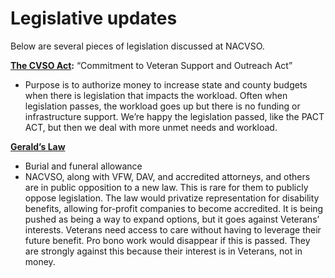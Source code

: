 # Legislative updates

Below are several pieces of legislation discussed at NACVSO.

**[The CVSO Act](https://www.congress.gov/bill/118th-congress/senate-bill/106):** “Commitment to Veteran Support and Outreach Act”
* Purpose is to authorize money to increase state and county budgets when there is legislation that impacts the workload. Often when legislation passes, the workload goes up but there is no funding or infrastructure support. We’re happy the legislation passed, like the PACT ACT, but then we deal with more unmet needs and workload.

**[Gerald’s Law](https://www.congress.gov/bill/118th-congress/house-bill/234#:~:text=This%20bill%20requires%20the%20Department,hospital%20or%20nursing%20home%20care)**
* Burial and funeral allowance
* NACVSO, along with VFW, DAV, and accredited attorneys, and others are in public opposition to a new law. This is rare for them to publicly oppose legislation. The law would privatize representation for disability benefits, allowing for-profit companies to become accredited. It is being pushed as being a way to expand options, but it goes against Veterans’ interests. Veterans need access to care without having to leverage their future benefit. Pro bono work would disappear if this is passed. They are strongly against this because their interest is in Veterans, not in money. 
